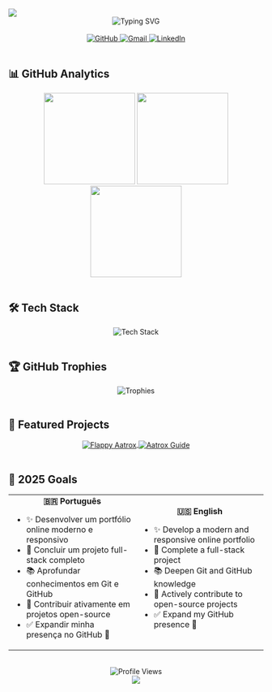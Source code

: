 # <div align="center">

  <img src="https://capsule-render.vercel.app/api?type=soft&color=00bfbf&height=200&section=header&text=Caio%20Lourenço&fontSize=90&animation=twinkling&desc=Desenvolvedor%20Full%20Stack%20|%20Full%20Stack%20Developer&descAlignY=55&descAlign=50"/>
</div>

<div align="center">
  <img src="https://readme-typing-svg.herokuapp.com?font=Fira+Code&weight=500&size=25&pause=1000&color=00bfbf&center=true&vCenter=true&width=600&lines=Desenvolvedor+em+Formação;Developer+in+Progress;Always+Learning+%F0%9F%93%9A+Sempre+Aprendendo" alt="Typing SVG" />
</div>

<br>

<div align="center">
  <a href="https://github.com/caioloudev" target="_blank">
    <img src="https://img.shields.io/badge/GitHub-000000?style=flat-square&logo=github&logoColor=white" alt="GitHub"/>
  </a>
  <a href="mailto:caiolourenco75@email.com" target="_blank">
    <img src="https://img.shields.io/badge/Gmail-EA4335?style=flat-square&logo=gmail&logoColor=white" alt="Gmail"/>
  </a>
  <a href="https://www.linkedin.com/in/caio-lourenço-05a3a1178/" target="_blank">
    <img src="https://img.shields.io/badge/LinkedIn-0A66C2?style=flat-square&logo=linkedin&logoColor=white" alt="LinkedIn"/>
  </a>
</div>

<br>

## 📊 GitHub Analytics

<div align="center">
  <img height="180em" src="https://github-readme-stats.vercel.app/api?username=caioloudev&show_icons=true&theme=aura&include_all_commits=true&count_private=true&hide_border=true"/>
  <img height="180em" src="https://github-readme-stats.vercel.app/api/top-langs/?username=caioloudev&layout=compact&langs_count=8&theme=aura&hide_border=true"/>
</div>

<div align="center">
  <img height="180em" src="https://github-readme-streak-stats.herokuapp.com/?user=caioloudev&theme=aura&hide_border=true&background=0D1117"/>
</div>

<br>

## 🛠️ Tech Stack

<div align="center">
  <img src="https://skillicons.dev/icons?i=cpp,java,html,css,js,git,github,vscode,nodejs,react&perline=5&theme=light" alt="Tech Stack"/>
</div>

<br>

## 🏆 GitHub Trophies

<div align="center">
  <img src="https://github-profile-trophy.vercel.app/?username=caioloudev&theme=aura&no-frame=true&no-bg=true&margin-w=4&row=2&column=4&hide_border=true" alt="Trophies"/>
</div>

<br>

## 🌟 Featured Projects

<div align="center">
  <a href="https://github.com/caioloudev/aatroxflappybird" target="_blank">
    <img align="center" src="https://github-readme-stats.vercel.app/api/pin/?username=caioloudev&repo=aatroxflappybird&theme=aura&show_owner=true&hide_border=true" alt="Flappy Aatrox"/>
  </a>
  <a href="https://github.com/Katrox-Guia" target="_blank">
    <img align="center" src="https://github-readme-stats.vercel.app/api/pin/?username=caioloudev&repo=Katrox-Guia&theme=aura&show_owner=true&hide_border=true" alt="Aatrox Guide"/>
  </a>
</div>

<br>

## 🎯 2025 Goals

<div align="center">
  <table>
    <tr>
      <td width="50%" align="center">
        <b>🇧🇷 Português</b>
        <ul align="left">
          <li>✨ Desenvolver um portfólio online moderno e responsivo</li>
          <li>🚀 Concluir um projeto full-stack completo</li>
          <li>📚 Aprofundar conhecimentos em Git e GitHub</li>
          <li>🤝 Contribuir ativamente em projetos open-source</li>
          <li>✅ Expandir minha presença no GitHub 💪</li>
        </ul>
      </td>
      <td width="50%" align="center">
        <b>🇺🇸 English</b>
        <ul align="left">
          <li>✨ Develop a modern and responsive online portfolio</li>
          <li>🚀 Complete a full-stack project</li>
          <li>📚 Deepen Git and GitHub knowledge</li>
          <li>🤝 Actively contribute to open-source projects</li>
          <li>✅ Expand my GitHub presence 💪</li>
        </ul>
      </td>
    </tr>
  </table>
</div>

<br>

<div align="center">
  <img src="https://komarev.com/ghpvc/?username=caioloudev&color=00bfbf&style=flat-square&label=Profile%20Views" alt="Profile Views"/>
</div>

<div align="center">
  <img src="https://capsule-render.vercel.app/api?type=soft&color=00bfbf&height=100&section=footer&text=Obrigado%20por%20visitar!%20|%20Thanks%20for%20visiting!%20👋&fontSize=20&fontAlignY=35&animation=twinkling"/>
</div>
